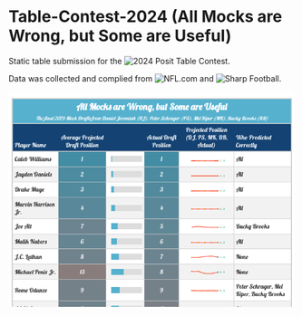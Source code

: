 # Table-Contest-2024 (All Mocks are Wrong, but Some are Useful)

Static table submission for the ![2024 Posit Table Contest](https://posit.co/blog/announcing-the-2024-table-contest/). 

Data was collected and complied from ![NFL.com](https://www.nfl.com/news/bucky-brooks-2024-nfl-mock-draft-3-0) and ![Sharp Football](https://www.sharpfootballanalysis.com/analysis/mel-kiper-mock-draft-nfl/). 

![](https://github.com/nvietto/Table-Contest-2024/blob/main/Table.png)
